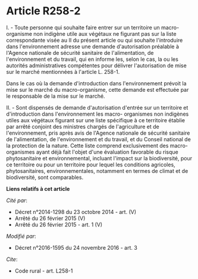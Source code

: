 # Article R258-2

I. - Toute personne qui souhaite faire entrer sur un territoire un macro-organisme non indigène utile aux végétaux ne
figurant pas sur la liste correspondante visée au II du présent article ou qui souhaite l'introduire dans l'environnement
adresse une demande d'autorisation préalable à l'Agence nationale de sécurité sanitaire de l'alimentation, de l'environnement
et du travail, qui en informe les, selon le cas, la ou les autorités administratives compétentes pour délivrer l'autorisation
de mise sur le marché mentionnées à l'article L. 258-1. 

Dans le cas où la demande d'introduction dans l'environnement prévoit la mise sur le marché du macro-organisme, cette demande
est effectuée par le responsable de la mise sur le marché. 

II. - Sont dispensés de demande d'autorisation d'entrée sur un territoire et d'introduction dans l'environnement les macro-
organismes non indigènes utiles aux végétaux figurant sur une liste spécifique à ce territoire établie par arrêté conjoint
des ministres chargés de l'agriculture et de l'environnement, pris après avis de l'Agence nationale de sécurité sanitaire de
l'alimentation, de l'environnement et du travail, et du Conseil national de la protection de la nature. Cette liste comprend
exclusivement des macro-organismes ayant déjà fait l'objet d'une évaluation favorable du risque phytosanitaire et
environnemental, incluant l'impact sur la biodiversité, pour ce territoire ou pour un territoire pour lequel les conditions
agricoles, phytosanitaires, environnementales, notamment en termes de climat et de biodiversité, sont comparables.

**Liens relatifs à cet article**

_Cité par_:

  - Décret n°2014-1298 du 23 octobre 2014 - art. (V)
  - Arrêté du 26 février 2015 (V)
  - Arrêté du 26 février 2015 - art. 1 (V)

_Modifié par_:

  - Décret n°2016-1595 du 24 novembre 2016 - art. 3

_Cite_:

  - Code rural - art. L258-1
